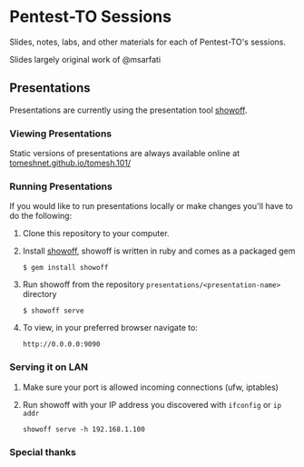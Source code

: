 # Pentest-TO Sessions
Slides, notes, labs, and other materials for each of Pentest-TO's sessions.

Slides largely original work of @msarfati

## Presentations

Presentations are currently using the presentation tool [showoff](https://puppetlabs.github.io/showoff/).

### Viewing Presentations

Static versions of presentations are always available online at [tomeshnet.github.io/tomesh.101/](https://tomeshnet.github.io/tomesh.101/)

### Running Presentations

If you would like to run presentations locally or make changes you'll have to do the following:

1. Clone this repository to your computer.

2. Install [showoff](https://github.com/puppetlabs/showoff/), showoff is written in ruby and comes as a packaged gem

    ```
    $ gem install showoff
    ```

2. Run showoff from the repository `presentations/<presentation-name> ` directory

    ```
    $ showoff serve
    ```

3. To view, in your preferred browser navigate to:

    ```
    http://0.0.0.0:9090
    ```

### Serving it on LAN

1. Make sure your port is allowed incoming connections (ufw, iptables)

2. Run showoff with your IP address you discovered with `ifconfig` or `ip addr`
	```
	showoff serve -h 192.168.1.100
	```

### Special thanks

